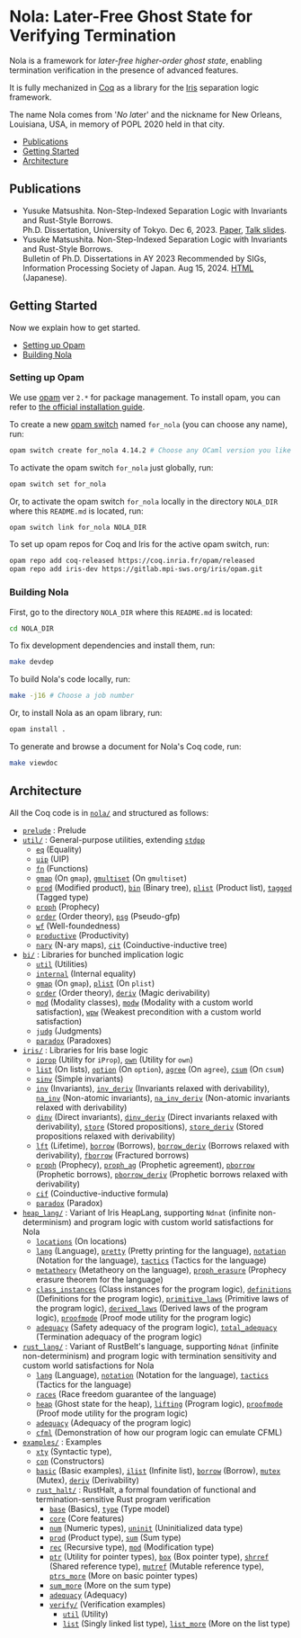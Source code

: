 # Nola: Later-Free Ghost State for Verifying Termination

Nola is a framework for _later-free higher-order ghost state_, enabling
termination verification in the presence of advanced features.

It is fully mechanized in [Coq](https://coq.inria.fr/) as a library for the
[Iris](https://iris-project.org/) separation logic framework.

The name Nola comes from '_No_ *la*ter' and the nickname for New Orleans,
Louisiana, USA, in memory of POPL 2020 held in that city.

- [Publications](#publications)
- [Getting Started](#getting-started)
- [Architecture](#architecture)

## Publications

- Yusuke Matsushita. Non-Step-Indexed Separation Logic with Invariants and
    Rust-Style Borrows. \
  Ph.D. Dissertation, University of Tokyo. Dec 6, 2023.
    [Paper](https://shiatsumat.github.io/papers/phd-thesis.pdf),
    [Talk slides](https://shiatsumat.github.io/talks/phd-thesis-talk.pdf).
- Yusuke Matsushita. Non-Step-Indexed Separation Logic with Invariants and
    Rust-Style Borrows. \
  Bulletin of Ph.D. Dissertations in AY 2023 Recommended by SIGs, Information
    Processing Society of Japan. Aug 15, 2024.
    [HTML](https://note.com/ipsj/n/nc0ae275045eb) (Japanese).

## Getting Started

Now we explain how to get started.

- [Setting up Opam](#setting-up-opam)
- [Building Nola](#building-nola)

### Setting up Opam

We use [opam](https://opam.ocaml.org/) ver `2.*` for package management. To
install opam, you can refer to
[the official installation guide](https://opam.ocaml.org/doc/Install.html).

To create a new [opam switch](https://opam.ocaml.org/doc/man/opam-switch.html)
named `for_nola` (you can choose any name), run:
```bash
opam switch create for_nola 4.14.2 # Choose any OCaml version you like
```
To activate the opam switch `for_nola` just globally, run:
```bash
opam switch set for_nola
```
Or, to activate the opam switch `for_nola` locally in the directory `NOLA_DIR`
where this `README.md` is located, run:
```bash
opam switch link for_nola NOLA_DIR
```

To set up opam repos for Coq and Iris for the active opam switch, run:
```bash
opam repo add coq-released https://coq.inria.fr/opam/released
opam repo add iris-dev https://gitlab.mpi-sws.org/iris/opam.git
```

### Building Nola

First, go to the directory `NOLA_DIR` where this `README.md` is located:
```bash
cd NOLA_DIR
```

To fix development dependencies and install them, run:
```bash
make devdep
```

To build Nola's code locally, run:
```bash
make -j16 # Choose a job number
```
Or, to install Nola as an opam library, run:
```bash
opam install .
```

To generate and browse a document for Nola's Coq code, run:
```bash
make viewdoc
```

## Architecture

All the Coq code is in [`nola/`](nola/) and structured as follows:
- [`prelude`](nola/prelude.v) : Prelude
- [`util/`](nola/util/) : General-purpose utilities, extending
  [`stdpp`](https://gitlab.mpi-sws.org/iris/stdpp)
  + [`eq`](nola/util/eq.v) (Equality)
  + [`uip`](nola/util/uip.v) (UIP)
  + [`fn`](nola/util/fn.v) (Functions)
  + [`gmap`](nola/util/gmap.v) (On `gmap`),
    [`gmultiset`](nola/util/gmultiset.v) (On `gmultiset`)
  + [`prod`](nola/util/prod.v) (Modified product),
    [`bin`](nola/util/tree.v) (Binary tree),
    [`plist`](nola/util/plist.v) (Product list),
    [`tagged`](nola/util/tagged.v) (Tagged type)
  + [`proph`](nola/util/proph.v) (Prophecy)
  + [`order`](nola/util/order.v) (Order theory),
    [`psg`](nola/util/psg.v) (Pseudo-gfp)
  + [`wf`](nola/util/wf.v) (Well-foundedness)
  + [`productive`](nola/util/productive.v) (Productivity)
  + [`nary`](nola/util/nary.v) (N-ary maps),
    [`cit`](nola/util/cit.v) (Coinductive-inductive tree)
- [`bi/`](nola/bi/) : Libraries for bunched implication logic
  + [`util`](nola/bi/util.v) (Utilities)
  + [`internal`](nola/bi/internal.v) (Internal equality)
  + [`gmap`](nola/bi/gmap.v) (On `gmap`),
    [`plist`](nola/bi/plist.v) (On `plist`)
  + [`order`](nola/bi/order.v) (Order theory),
    [`deriv`](nola/bi/deriv.v) (Magic derivability)
  + [`mod`](nola/bi/mod.v) (Modality classes),
    [`modw`](nola/bi/modw.v) (Modality with a custom world satisfaction),
    [`wpw`](nola/bi/wpw.v) (Weakest precondition with a custom world
      satisfaction)
  + [`judg`](nola/bi/judg.v) (Judgments)
  + [`paradox`](nola/bi/paradox.v) (Paradoxes)
- [`iris/`](nola/iris/) : Libraries for Iris base logic
  + [`iprop`](nola/iris/iprop.v) (Utility for `iProp`),
    [`own`](nola/iris/own.v) (Utility for `own`)
  + [`list`](nol/iris/list.v) (On lists),
    [`option`](nola/iris/option.v) (On `option`),
    [`agree`](nola/iris/agree.v) (On `agree`),
    [`csum`](nola/iris/csum.v) (On `csum`)
  + [`sinv`](nola/iris/sinv.v) (Simple invariants)
  + [`inv`](nola/iris/inv.v) (Invariants),
    [`inv_deriv`](nola/iris/inv_deriv.v) (Invariants relaxed with derivability),
    [`na_inv`](nola/iris/na_inv.v) (Non-atomic invariants),
    [`na_inv_deriv`](nola/iris/na_inv_deriv.v) (Non-atomic invariants relaxed
      with derivability)
  + [`dinv`](nola/iris/dinv.v) (Direct invariants),
    [`dinv_deriv`](nola/iris/dinv_deriv.v) (Direct invariants relaxed with
      derivability),
    [`store`](nola/iris/store.v) (Stored propositions),
    [`store_deriv`](nola/iris/store_deriv.v) (Stored propositions relaxed with
      derivability)
  + [`lft`](nola/iris/lft.v) (Lifetime),
    [`borrow`](nola/iris/borrow.v) (Borrows),
    [`borrow_deriv`](nola/iris/borrow_deriv.v) (Borrows relaxed with
      derivability),
    [`fborrow`](nola/iris/fborrow.v) (Fractured borrows)
  + [`proph`](nola/iris/proph.v) (Prophecy),
    [`proph_ag`](nola/iris/proph_ag.v) (Prophetic agreement),
    [`pborrow`](nola/iris/pborrow.v) (Prophetic borrows),
    [`pborrow_deriv`](nola/iris/pborrow_deriv.v) (Prophetic borrows relaxed with
      derivability)
  + [`cif`](nola/iris/cif.v) (Coinductive-inductive formula)
  + [`paradox`](nola/iris/paradox.v) (Paradox)
- [`heap_lang/`](nola/heap_lang/) : Variant of Iris HeapLang, supporting `Ndnat`
    (infinite non-determinism) and program logic with custom world satisfactions
    for Nola
  + [`locations`](nola/heap_lang/locations.v) (On locations)
  + [`lang`](nola/heap_lang/lang.v) (Language),
    [`pretty`](nola/heap_lang/pretty.v) (Pretty printing for the language),
    [`notation`](nola/heap_lang/notation.v) (Notation for the language),
    [`tactics`](nola/heap_lang/tactics.v) (Tactics for the language)
  + [`metatheory`](nola/heap_lang/metatheory.v) (Metatheory on the language),
    [`proph_erasure`](nola/heap_lang/proph_erasure.v) (Prophecy erasure theorem
      for the language)
  + [`class_instances`](nola/heap_lang/class_instances.v) (Class instances for
      the program logic),
    [`definitions`](nola/heap_lang/definitions.v) (Definitions for the program
      logic),
    [`primitive_laws`](nola/heap_lang/primitive_laws.v) (Primitive laws of the
      program logic),
    [`derived_laws`](nola/heap_lang/derived_laws.v) (Derived laws of the program
      logic),
    [`proofmode`](nola/heap_lang/proofmode.v) (Proof mode utility for the
      program logic)
  + [`adequacy`](nola/heap_lang/adequacy.v) (Safety adequacy of the program
      logic),
    [`total_adequacy`](nola/heap_lang/total_adequacy.v) (Termination adequacy of
      the program logic)
- [`rust_lang/`](nola/rust_lang/) : Variant of RustBelt's language, supporting
    `Ndnat` (infinite non-determinism) and program logic with termination
    sensitivity and custom world satisfactions for Nola
  + [`lang`](nola/rust_lang/lang.v) (Language),
    [`notation`](nola/rust_lang/notation.v) (Notation for the language),
    [`tactics`](nola/rust_lang/tactics.v) (Tactics for the language)
  + [`races`](nola/rust_lang/races.v) (Race freedom guarantee of the language)
  + [`heap`](nola/rust_lang/heap.v) (Ghost state for the heap),
    [`lifting`](nola/rust_lang/lifting.v) (Program logic),
    [`proofmode`](nola/rust_lang/proofmode.v) (Proof mode utility for the
      program logic)
  + [`adequacy`](nola/rust_lang/adequacy.v) (Adequacy of the program logic)
  + [`cfml`](nola/rust_lang/cfml.v) (Demonstration of how our program logic can
      emulate CFML)
- [`examples/`](nola/examples/) : Examples
  + [`xty`](nola/examples/xty.v) (Syntactic type),
  + [`con`](nola/examples/con.v) (Constructors)
  + [`basic`](nola/examples/basic.v) (Basic examples),
    [`ilist`](nola/examples/ilist.v) (Infinite list),
    [`borrow`](nola/examples/borrow.v) (Borrow),
    [`mutex`](nola/examples/mutex.v) (Mutex),
    [`deriv`](nola/examples/deriv.v) (Derivability)
  + [`rust_halt/`](nola/examples/rust_halt/) : RustHalt, a formal foundation of
      functional and termination-sensitive Rust program verification
    * [`base`](nola/examples/rust_halt/base.v) (Basics),
      [`type`](nola/examples/rust_halt/type.v) (Type model)
    * [`core`](nola/examples/rust_halt/core.v) (Core features)
    * [`num`](nola/examples/rust_halt/num.v) (Numeric types),
      [`uninit`](nola/examples/rust_halt/uninit.v) (Uninitialized data type)
    * [`prod`](nola/examples/rust_halt/prod.v) (Product type),
      [`sum`](nola/examples/rust_halt/sum.v) (Sum type)
    * [`rec`](nola/examples/rust_halt/rec.v) (Recursive type),
      [`mod`](nola/examples/rust_halt/mod.v) (Modification type)
    * [`ptr`](nola/examples/rust_halt/ptr.v) (Utility for pointer types),
      [`box`](nola/examples/rust_halt/box.v) (Box pointer type),
      [`shrref`](nola/examples/rust_halt/shrref.v) (Shared reference type),
      [`mutref`](nola/examples/rust_halt/mutref.v) (Mutable reference type),
      [`ptrs_more`](nola/examples/rust_halt/ptrs_more.v) (More on basic pointer
        types)
    * [`sum_more`](nola/examples/rust_halt/sum_more.v) (More on the sum type)
    * [`adequacy`](nola/examples/rust_halt/adequacy.v) (Adequacy)
    * [`verify/`](nola/examples/rust_halt/verify/) (Verification examples)
      - [`util`](nola/examples/rust_halt/verify/util.v) (Utility)
      - [`list`](nola/examples/rust_halt/verify/list.v) (Singly linked list
          type),
        [`list_more`](nola/examples/rust_halt/verify/list.v) (More on the list
          type)
